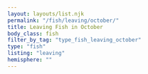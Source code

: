 ```yaml
---
layout: layouts/list.njk
permalink: "/fish/leaving/october/"
title: Leaving Fish in October
body_class: fish
filter_by_tag: "type_fish_leaving_october"
type: "fish"
listing: "leaving"
hemisphere: ""
---
```

